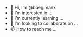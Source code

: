 - 👋 Hi, I’m @boegimanx
- 👀 I’m interested in ...
- 🌱 I’m currently learning ...
- 💞️ I’m looking to collaborate on ...
- 📫 How to reach me ...

<!---
boegimanx/boegimanx is a ✨ special ✨ repository because its `README.md` (this file) appears on your GitHub profile.
You can click the Preview link to take a look at your changes.
--->
